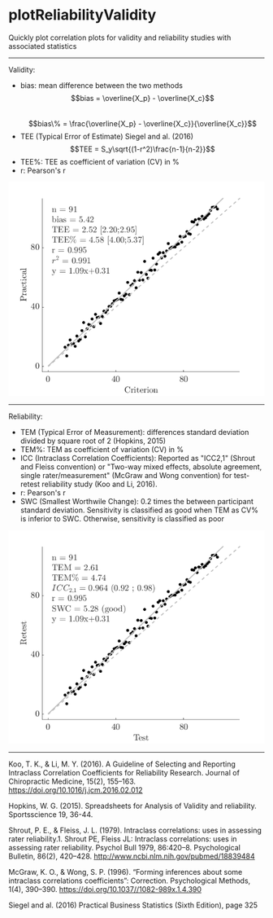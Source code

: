 # plotReliabilityValidity
Quickly plot correlation plots for validity and reliability studies with associated statistics

______________________________________
Validity:
- bias: mean difference between the two methods $$bias = \overline{X_p} - \overline{X_c}$$  
$$bias\% = \frac{\overline{X_p} - \overline{X_c}}{\overline{X_c}}$$
- TEE (Typical Error of Estimate)                                 Siegel and al. (2016) $$TEE = S_y\sqrt{(1-r^2)\frac{n-1}{n-2}}$$
- TEE%: TEE as coefficient of variation (CV) in %
- r: Pearson's r

![alt text](https://github.com/PabRD/plotReliabilityValidity/blob/main/gitHub_ExempleValidity.png)


___________________________________
Reliability:
- TEM (Typical Error of Measurement): differences standard deviation divided by square root of 2      (Hopkins, 2015)
- TEM%: TEM as coefficient of variation (CV) in %
- ICC (Intraclass Correlation Coefficients): Reported as "ICC2,1" (Shrout and Fleiss convention) or "Two-way mixed effects, absolute agreement, single rater/measurement" (McGraw and Wong convention) for test-retest reliability study (Koo and Li, 2016).
- r: Pearson's r
- SWC (Smallest Worthwile Change): 0.2 times the between participant standard deviation. Sensitivity is classified as good when TEM as CV% is inferior to SWC. Otherwise, sensitivity is classified as poor

![alt text](https://github.com/PabRD/plotReliabilityValidity/blob/main/gitHub_ExempleReliability.png)

__________________________________

Koo, T. K., & Li, M. Y. (2016). A Guideline of Selecting and Reporting Intraclass Correlation Coefficients for Reliability Research. Journal of Chiropractic Medicine, 15(2), 155–163. https://doi.org/10.1016/j.jcm.2016.02.012 

Hopkins, W. G. (2015). Spreadsheets for Analysis of Validity and reliability. Sportsscience 19, 36-44.

Shrout, P. E., & Fleiss, J. L. (1979). Intraclass correlations: uses in assessing rater reliability.1. Shrout PE, Fleiss JL: Intraclass correlations: uses in assessing rater reliability. Psychol Bull 1979, 86:420–8. Psychological Bulletin, 86(2), 420–428. http://www.ncbi.nlm.nih.gov/pubmed/18839484

McGraw, K. O., & Wong, S. P. (1996). “Forming inferences about some intraclass correlations coefficients”: Correction. Psychological Methods, 1(4), 390–390. https://doi.org/10.1037//1082-989x.1.4.390

Siegel and al. (2016) Practical Business Statistics (Sixth Edition), page 325
